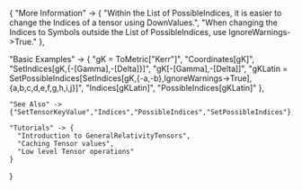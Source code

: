 {
  "More Information" -> {
      "Within the List of PossibleIndices, it is easier to change the Indices of a tensor using DownValues.",
      "When changing the Indices to Symbols outside the List of PossibleIndices, use IgnoreWarnings->True."
  },

  "Basic Examples" -> {
    "gK = ToMetric[\"Kerr\"]",
    "Coordinates[gK]",
    "SetIndices[gK,{-\[Gamma],-\[Delta]}]",
    "gK[-\[Gamma],-\[Delta]]",
    "gKLatin = SetPossibleIndices[SetIndices[gK,{-a,-b},IgnoreWarnings->True],{a,b,c,d,e,f,g,h,i,j}]",
    "Indices[gKLatin]",
    "PossibleIndices[gKLatin]"
    },

    "See Also" ->
    {"SetTensorKeyValue","Indices","PossibleIndices","SetPossibleIndices"},

    "Tutorials" -> {
      "Introduction to GeneralRelativityTensors",
      "Caching Tensor values",
      "Low level Tensor operations"
    }

}
